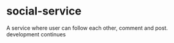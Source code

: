 # social-service

A service where user can follow each other, comment and post.
development continues
